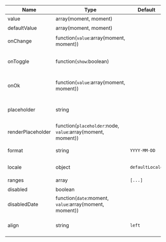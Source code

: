 | Name              | Type                                                        | Default         | Description             |
|-------------------|-------------------------------------------------------------|-----------------|-------------------------|
| value             | array(moment, moment)                                       |                 | 值  `受控`                 |
| defaultValue      | array(moment, moment)                                       |                 | 默认值                     |
| onChange          | function(`value`:array(moment, moment))                     |                 | 值改变后的回调函数               |
| onToggle          | function(`show`:boolean)                                    |                 | 打开或者关闭日历版本的回调函数         |
| onOk              | function(`value`:array(moment, moment))                     |                 | 点击 `Ok` 按钮后的回调函数        |
| placeholder       | string                                                      |                 | 没有值时候默认显示内容             |
| renderPlaceholder | function(`placeholder`:node, `value`:array(moment, moment)) |                 |                         |
| format            | string                                                      | `YYYY-MM-DD`    | 日期显示格式化                 |
| locale            | object                                                      | `defaultLocale` | 本地化对应的语言描述              |
| ranges            | array                                                       | `[...]`         | 快捷项配置                   |
| disabled          | boolean                                                     |                 | 禁用组件                    |
| disabledDate      | function(`date`:moment, `value`:array(moment, moment))      |                 | 禁用日期                    |
| align             | string                                                      | `left`          | 对齐方式，选项 `left`, `right` |
